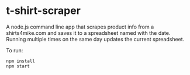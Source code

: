 # t-shirt-scraper
A node.js command line app that scrapes product info from a shirts4mike.com and saves it to a spreadsheet named with the date. Running multiple times on the same day updates the current spreadsheet.

To run:

    npm install
    npm start
    

